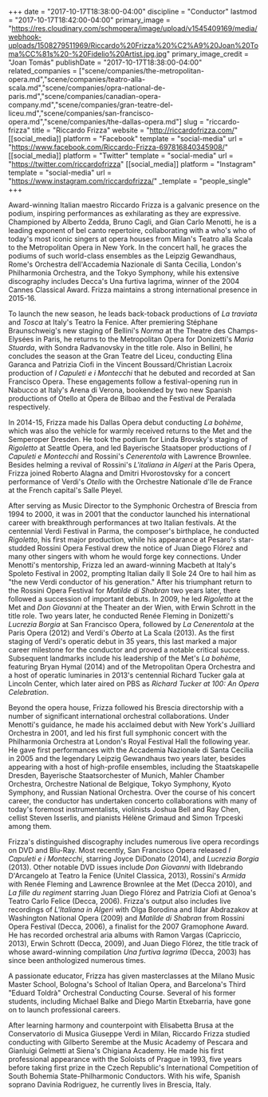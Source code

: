 +++
date = "2017-10-17T18:38:00-04:00"
discipline = "Conductor"
lastmod = "2017-10-17T18:42:00-04:00"
primary_image = "https://res.cloudinary.com/schmopera/image/upload/v1545409169/media/webhook-uploads/1508279511969/Riccardo%20Frizza%20%C2%A9%20Joan%20Toma%CC%81s%20-%20Fidelio%20Artist.jpg.jpg"
primary_image_credit = "Joan Tomás"
publishDate = "2017-10-17T18:38:00-04:00"
related_companies = ["scene/companies/the-metropolitan-opera.md","scene/companies/teatro-alla-scala.md","scene/companies/opra-national-de-paris.md","scene/companies/canadian-opera-company.md","scene/companies/gran-teatre-del-liceu.md","scene/companies/san-francisco-opera.md","scene/companies/the-dallas-opera.md"]
slug = "riccardo-frizza"
title = "Riccardo Frizza"
website = "http://riccardofrizza.com/"
[[social_media]]
platform = "Facebook"
template = "social-media"
url = "https://www.facebook.com/Riccardo-Frizza-697816840345908/"
[[social_media]]
platform = "Twitter"
template = "social-media"
url = "https://twitter.com/riccardofrizza"
[[social_media]]
platform = "Instagram"
template = "social-media"
url = "https://www.instagram.com/riccardofrizza/"
_template = "people_single"
+++

Award-winning	Italian	maestro	Riccardo	Frizza	is	a	galvanic	presence	on	the	podium,	inspiring	 performances	as	exhilarating	as	they	are	expressive.	Championed by	Alberto	Zedda,	Bruno	Cagli,	and	Gian	 Carlo	Menotti,	he	is	a	leading	exponent	of	bel	canto repertoire,	collaborating	with	a	who's	who	of	today's	 most	iconic	singers	at	opera	houses	from	Milan's	Teatro	alla	Scala	to	the	Metropolitan	Opera	in	New	York.	 In	the	concert	hall,	he	graces	the	podiums	of	such	world-class	ensembles as	the	Leipzig	Gewandhaus,	 Rome's	Orchestra	dell'Accademia	Nazionale	di	Santa	Cecilia,	London's	Philharmonia	Orchestra,	and	the	 Tokyo	Symphony,	while	his	extensive	discography	includes	Decca's	Una	furtiva	lagrima,	winner	of	the	 2004	Cannes	Classical	Award. Frizza	maintains	a	strong	international	presence	in	2015-16.	

To	launch	the	new	season,	he	leads	back-toback productions	of	*La	traviata* and	*Tosca* at	Italy's	Teatro	la	Fenice.	After	premiering	Stéphane	 Braunschweig's	new	staging	of	Bellini's	*Norma* at	the Theatre	des	Champs-Elysées	in	Paris,	he	returns	to	 the	Metropolitan	Opera	for	Donizetti's	*Maria	Stuarda*,	with	Sondra	Radvanovsky	in	the	title	role.	Also	in	 Bellini,	he concludes	the	season	at	the	Gran	Teatre	del	Liceu,	conducting	Elina	Garanca	and	Patrizia	Ciofi	in	 the	Vincent	Boussard/Christian	Lacroix	production	of	*I	Capuleti	e	i	Montecchi* that	he	debuted	and	 recorded at	San	Francisco	Opera.	These	engagements	follow	a	festival-opening	run	in	Nabucco at	Italy's	 Arena	di	Verona,	bookended	by	two	new	Spanish	productions	of	Otello at	Ópera	de	Bilbao	and	the	Festival	 de	Peralada	respectively. 

In	2014-15,	Frizza	made	his	Dallas	Opera	debut	conducting	*La	bohème*,	which	was	also	the	vehicle	for	 warmly	received	returns	to	the	Met	and	the	Semperoper	Dresden.	He	took	the	podium	for Linda	Brovsky's	 staging	of	*Rigoletto* at	Seattle	Opera,	and	led	Bayerische	Staatsoper	productions	of	*I	Capuleti	e	Montecchi* and	Rossini's	*Cenerentola* with	Lawrence	Brownlee.	Besides	helming	a	revival	of	Rossini's	*L'italiana	in	 Algeri*	at	the Paris	Opera,	Frizza	joined Roberto	Alagna	and	Dmitri	Hvorostovsky	for a	concert	 performance	of	Verdi's	*Otello* with	the	Orchestre	Nationale	d'Ile	de	France	at	the	French	capital's	Salle	 Pleyel. 

After	serving	as	Music	Director	to	the	Symphonic	Orchestra	of Brescia	from	1994	to	2000,	it	was	in	2001	 that	the	conductor	launched	his	international	career	with	breakthrough	performances	at	two	Italian	 festivals.	At	the	centennial	Verdi	Festival	in	Parma,	the	composer's	birthplace,	he	conducted	*Rigoletto*,	his	 first major	production,	while	his	appearance	at	Pesaro's	star-studded	Rossini	Opera	Festival	drew	the	 notice	of	Juan	Diego	Flórez	and	many	other	singers	with	whom	he	would	forge	key	connections.	Under	 Menotti's	mentorship, Frizza	led	an	award-winning	Macbeth at Italy's	Spoleto	Festival	in	2002,	prompting	 Italian	daily	Il	Sole	24	Ore to	hail	him	as	"the	new	Verdi	conductor	of	his	generation."	After	his	triumphant	 return	to	the	Rossini	Opera	Festival	for	*Matilde	di	Shabran* two	years	later,	there	followed	a	succession	of	 important	debuts.	In	2009,	he	led	*Rigoletto* at	the	Met	and *Don	Giovanni* at	the	Theater	an	der	Wien,	with	 Erwin	Schrott	in	the	title	role.	Two	years	later,	he	conducted	Renée	Fleming in	Donizetti's	*Lucrezia	Borgia* at	San	Francisco	Opera,	followed	by	*La	Cenerentola* at	the	Paris	Opera	(2012)	and	Verdi's	*Oberto* at	La	 Scala	(2013).	As	the	first	staging	of	Verdi's	operatic	debut	in	35	years,	this	last	marked	a	major	career	 milestone	for	the	conductor	and	proved	a	notable	critical	success.	Subsequent	landmarks	include	his	 leadership	of	the	Met's	*La	bohème*,	featuring	Bryan	Hymal	(2014)	and	of	the	Metropolitan	Opera	Orchestra	 and	a	host	of	operatic luminaries in	2013's	centennial	Richard	Tucker gala	at	Lincoln	Center,	which	later	 aired	on PBS as *Richard	Tucker at	100:	An	Opera	Celebration*.

Beyond	the	opera	house,	Frizza	followed	his	Brescia	directorship	with	a	number	of	significant	 international	orchestral	collaborations.	Under	Menotti's	guidance,	he	made	his	acclaimed	debut	with	New	 York's	Juilliard	Orchestra in	2001,	and	led his	first	full	symphonic	concert	with	the	Philharmonia	 Orchestra	at	London's	Royal	Festival	Hall	the	following	year.	He	gave	first	performances	with	the	 Accademia	Nazionale	di	Santa	Cecilia	in	2005	and	the	legendary	Leipzig	Gewandhaus	two years	later,	 besides	appearing	with	a	host	of	high-profile	ensembles,	including	the	Staatskapelle	Dresden,	Bayerische	 Staatsorchester	of	Munich,	Mahler	Chamber	Orchestra,	Orchestre	National	de	Belgique,	Tokyo	Symphony,	 Kyoto	Symphony,	and	Russian	National Orchestra.	Over	the	course	of	his	concert	career,	the	conductor	has	 undertaken	concerto	collaborations	with	many	of	today's	foremost	instrumentalists,	violinists	Joshua	Bell	 and	Ray	Chen,	cellist	Steven	Isserlis,	and	pianists	Hélène	Grimaud	and	Simon	Trpceski	among	them. 

Frizza's	distinguished	discography	includes	numerous	live	opera	recordings	on	DVD and	Blu-Ray.	Most	 recently,	San	Francisco	Opera	released	*I	Capuleti	e	i	Montecchi*,	starring	Joyce	DiDonato	(2014),	and	 *Lucrezia	Borgia* (2013).	Other	notable DVD	issues	include	*Don	Giovanni* with	Ildebrando	D'Arcangelo	at	 Teatro	la Fenice	(Unitel	Classica,	2013), Rossini's	*Armida* with	Renée	Fleming	and	Lawrence	Brownlee	at	 the	Met (Decca	2010), and	*La	fille	du	regiment* starring	Juan	Diego	Flórez	and	Patrizia	Ciofi	at	Genoa's	 Teatro	Carlo	Felice	(Decca,	2006).	Frizza's output	also	includes	live	recordings	of	*L'Italiana	in	Algeri* with	 Olga	Borodina	and	Ildar	Abdrazakov	at	Washington	National	Opera	(2009)	and	*Matilde	di	Shabran* from	 Rossini	Opera	Festival	(Decca,	2006),	a	finalist	for	the	2007	Gramophone	Award.	He	has	recorded	 orchestral	aria	albums	with	Ramon	Vargas	(Capriccio,	2013),	Erwin	Schrott	(Decca,	2009),	and	Juan	Diego	 Flórez,	the	title	track	of	whose	award-winning	compilation	*Una	furtiva	lagrima* (Decca,	2003)	has	since	 been	anthologized	numerous	times. 

A	passionate	educator,	Frizza	has	given masterclasses	at	the	Milano	Music	Master	School,	Bologna's	School	 of	Italian	Opera,	and	Barcelona's	Third	"Eduard	Toldrà"	Orchestral	Conducting	Course.	Several	of	his former	students,	including	Michael	Balke	and	Diego	Martin	Etxebarria,	have	gone	on	to	launch	 professional	careers. 

After	learning	harmony	and	counterpoint	with	Elisabetta	Brusa	at	the	Conservatorio	di	Musica	Giuseppe	 Verdi	in	Milan,	Riccardo	Frizza	studied	conducting	with	Gilberto	Serembe	at	the	Music	Academy	of	Pescara	 and	Gianluigi	Gelmetti	at	Siena's	Chigiana	Academy. He	made	his	first	professional	appearance	with	the	 Soloists	of	Prague	in	1993,	five	years	before	taking	first	prize	in	the	Czech	Republic's	International	 Competition	of	South	Bohemia	State-Philharmonic	Conductors.	With	his	wife,	Spanish	soprano	Davinia	 Rodriguez,	he currently	lives in	Brescia,	Italy.

